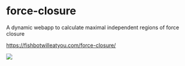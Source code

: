 # force-closure

A dynamic webapp to calculate maximal independent regions of force closure

https://fishbotwilleatyou.com/force-closure/

![](https://fishbotwilleatyou.com/bin/images/showcase_pcwf.gif)
